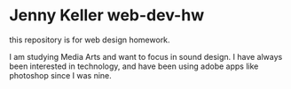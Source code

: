 # Jenny Keller web-dev-hw

this repository is for web design homework.

I am studying Media Arts and want to focus in sound design. 
I have always been interested in technology, and have been using adobe apps like photoshop since I was nine. 
